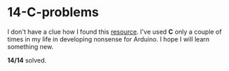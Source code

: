 # 14-C-problems

I don't have a clue how I found this [resource](https://www.lix.polytechnique.fr/~liberti/public/computing/prog/c/C/PROBLEMS/problems.html). I've used **С** only a couple of times in my life in developing nonsense for Arduino. I hope I will learn something new.


**14/14** solved.